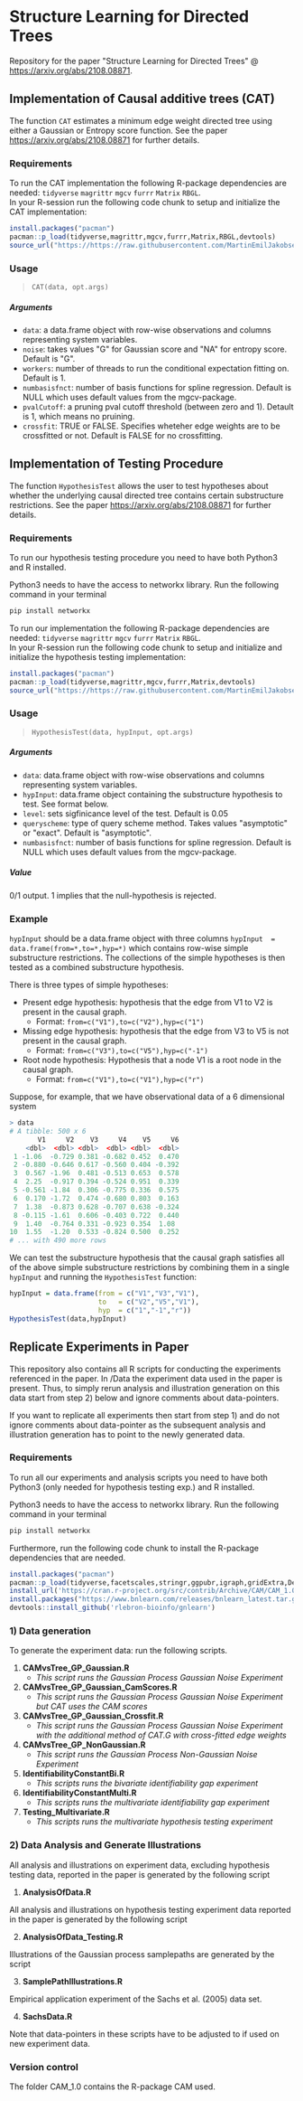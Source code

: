 # Structure Learning for Directed Trees
Repository for the paper "Structure Learning for Directed Trees" @ https://arxiv.org/abs/2108.08871. 


## Implementation of Causal additive trees (CAT)

The function `CAT` estimates a minimum edge weight directed tree using either a Gaussian or Entropy score function.
See the paper https://arxiv.org/abs/2108.08871 for further details.

### Requirements
To run the CAT implementation the following R-package dependencies are needed: `tidyverse` `magrittr` `mgcv`  `furrr`  `Matrix` `RBGL`.  
In your R-session run the following code chunk to setup and initialize the CAT implementation:

```R
install.packages("pacman")
pacman::p_load(tidyverse,magrittr,mgcv,furrr,Matrix,RBGL,devtools)
source_url("https://https://raw.githubusercontent.com/MartinEmilJakobsen/CAT/main/CAT.R")
```

### Usage

>`CAT(data, opt.args)`

##### Arguments
* `data`: a data.frame object with row-wise observations and columns representing system variables.
* `noise`: takes values "G" for Gaussian score and "NA" for entropy score. Default is "G".
* `workers`: number of threads to run the conditional expectation fitting on. Default is 1.
* `numbasisfnct`: number of basis functions for spline regression. Default is NULL which uses default values from the mgcv-package.
* `pvalCutoff`: a pruning pval cutoff threshold (between zero and 1). Detault is 1, which means no pruining.
* `crossfit`: TRUE or FALSE. Specifies wheteher edge weights are to be crossfitted or not. Default is FALSE for no crossfitting.


## Implementation of Testing Procedure

The function `HypothesisTest` allows the user to test hypotheses about whether the underlying causal directed tree contains certain substructure restrictions. See the paper https://arxiv.org/abs/2108.08871 for further details.

### Requirements
To run our hypothesis testing procedure you need to have both Python3 and R installed.

Python3 needs to have the access to networkx library.
Run the following command in your terminal
```bash
pip install networkx
```
To run our implementation the following R-package dependencies are needed: `tidyverse` `magrittr` `mgcv`  `furrr`  `Matrix` `RBGL`.  
In your R-session run the following code chunk to setup and initialize and initialize the hypothesis testing implementation:

```R
install.packages("pacman")
pacman::p_load(tidyverse,magrittr,mgcv,furrr,Matrix,devtools)
source_url("https://https://raw.githubusercontent.com/MartinEmilJakobsen/CAT/main/CAT.R")
```

### Usage

>`HypothesisTest(data, hypInput, opt.args)`

##### Arguments
* `data`: data.frame object with row-wise observations and columns representing system variables.
* `hypInput`: data.frame object containing the substructure hypothesis to test. See format below.
* `level`: sets sigfinicance level of the test. Default is 0.05
* `queryscheme`: type of query scheme method. Takes values "asymptotic" or "exact". Default is "asymptotic".
* `numbasisfnct`: number of basis functions for spline regression. Default is NULL which uses default values from the mgcv-package.

##### Value
0/1 output. 1 implies that the null-hypothesis is rejected.

### Example

`hypInput` should be a data.frame object with three columns `hypInput  = data.frame(from=*,to=*,hyp=*)`
which contains row-wise simple substructure restrictions. The collections of the simple hypotheses is then tested as a combined substructure hypothesis.

There is three types of simple hypotheses:

* Present edge hypothesis: hypothesis that the edge from V1 to V2 is present in the causal graph. 
    * Format: `from=c("V1"),to=c("V2"),hyp=c("1")`
* Missing edge hypothesis: hypothesis that the edge from V3 to V5 is not present in the causal graph. 
    * Format: `from=c("V3"),to=c("V5"),hyp=c("-1")`
* Root node hypothesis: Hypothesis that a node V1 is a root node in the causal graph. 
    * Format: `from=c("V1"),to=c("V1"),hyp=c("r")`
    

Suppose, for example, that we have observational data of a 6 dimensional system
```R
> data
# A tibble: 500 x 6
       V1     V2    V3     V4    V5     V6
    <dbl>  <dbl> <dbl>  <dbl> <dbl>  <dbl>
 1 -1.06  -0.729 0.381 -0.682 0.452  0.470
 2 -0.880 -0.646 0.617 -0.560 0.404 -0.392
 3  0.567 -1.96  0.481 -0.513 0.653  0.578
 4  2.25  -0.917 0.394 -0.524 0.951  0.339
 5 -0.561 -1.84  0.306 -0.775 0.336  0.575
 6  0.170 -1.72  0.474 -0.680 0.803  0.163
 7  1.38  -0.873 0.628 -0.707 0.638 -0.324
 8 -0.115 -1.61  0.606 -0.403 0.722  0.440
 9  1.40  -0.764 0.331 -0.923 0.354  1.08 
10  1.55  -1.20  0.533 -0.824 0.500  0.252
# ... with 490 more rows
```
    
We can test the substructure hypothesis that the causal graph satisfies all of the above simple substructure restrictions by combining them in a single `hypInput` and running the `HypothesisTest` function:

```R
hypInput = data.frame(from = c("V1","V3","V1"),
                      to   = c("V2","V5","V1"),
                      hyp  = c("1","-1","r"))
HypothesisTest(data,hypInput)
```

## Replicate Experiments in Paper

This repository also contains all R scripts for conducting the experiments referenced in the paper. In /Data the experiment data used in the paper is present. Thus, to simply rerun analysis and illustration generation on this data start from step 2) below and ignore comments about data-pointers.

If you want to replicate all experiments then start from step 1) and do not ignore comments about data-pointer as the subsequent analysis and illustration generation has to point to the newly generated data.


### Requirements
To run all our experiments and analysis scripts you need to have both Python3 (only needed for hypothesis testing exp.) and R installed.

Python3 needs to have the access to networkx library.
Run the following command in your terminal
```bash
pip install networkx
```
Furthermore, run the following code chunk to install the R-package dependencies that are needed.
```R
install.packages("pacman")
pacman::p_load(tidyverse,facetscales,stringr,ggpubr,igraph,gridExtra,DescTools,IndepTest,mgcv,furrr,RBGL,pcalg,SID,Matrix,readxl,xtable,latex2exp,glmnet,mboost,kableExtra,Rcpp,devtools)
install_url('https://cran.r-project.org/src/contrib/Archive/CAM/CAM_1.0.tar.gz')
install.packages("https://www.bnlearn.com/releases/bnlearn_latest.tar.gz", repos = NULL, type = "source")
devtools::install_github('rlebron-bioinfo/gnlearn')
```


### 1) Data generation 


To generate the experiment data: run the following scripts. 

1. **CAMvsTree_GP_Gaussian.R**
    * *This script runs the Gaussian Process Gaussian Noise Experiment*
2. **CAMvsTree_GP_Gaussian_CamScores.R**
    * *This script runs the Gaussian Process Gaussian Noise Experiment but CAT uses the CAM scores*
3. **CAMvsTree_GP_Gaussian_Crossfit.R**
    * *This script runs the Gaussian Process Gaussian Noise Experiment with the additional method of CAT.G with cross-fitted edge weights*    
4. **CAMvsTree_GP_NonGaussian.R**
    * *This script runs the Gaussian Process Non-Gaussian Noise Experiment*
5. **IdentifiabilityConstantBi.R**
    * *This scripts runs the bivariate identifiability gap experiment*
6. **IdentifiabilityConstantMulti.R**
    * *This scripts runs the multivariate identifiability gap experiment*
6. **Testing_Multivariate.R**
    * *This scripts runs the multivariate hypothesis testing experiment*

###

### 2) Data Analysis and Generate Illustrations

All analysis and illustrations on experiment data, excluding hypothesis testing data, reported in the paper is generated by the following script

1. **AnalysisOfData.R**

All analysis and illustrations on hypothesis testing experiment data reported in the paper is generated by the following script

2. **AnalysisOfData_Testing.R**

Illustrations of the Gaussian process samplepaths are generated by the script

3. **SamplePathIllustrations.R**

Empirical application experiment of the Sachs et al. (2005) data set.

4. **SachsData.R**


Note that data-pointers in these scripts have to be adjusted to if used on new experiment data.


### Version control
The folder CAM_1.0 contains the R-package CAM used.
